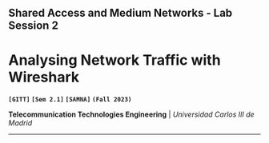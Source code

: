 ## **Shared Access and Medium Networks - Lab Session 2**

# **Analysing Network Traffic with Wireshark**

**`[GITT]` `[Sem 2.1]` `[SAMNA]` `(Fall 2023)`**

**Telecommunication Technologies Engineering** | _Universidad Carlos III de Madrid_

---
